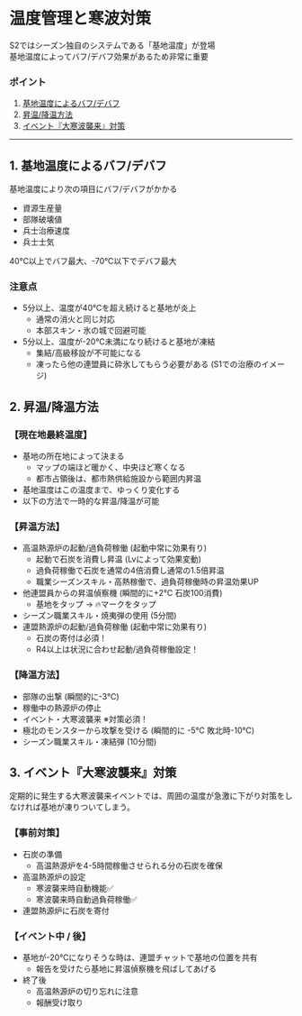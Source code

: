 # 温度管理と寒波対策

S2ではシーズン独自のシステムである「基地温度」が登場  
基地温度によってバフ/デバフ効果があるため非常に重要  

### ポイント
1. [基地温度によるバフ/デバフ](#1-基地温度によるバフデバフ)
2. [昇温/降温方法](#2-昇温降温方法)
3. [イベント『大寒波襲来』対策](#3-イベント大寒波襲来対策)  

- - -

## 1. 基地温度によるバフ/デバフ
基地温度により次の項目にバフ/デバフがかかる  
- 資源生産量
- 部隊破壊値
- 兵士治療速度
- 兵士士気  

40℃以上でバフ最大、-70℃以下でデバフ最大  

### 注意点
- 5分以上、温度が40℃を超え続けると基地が炎上  
    - 通常の消火と同じ対応  
    - 本部スキン・氷の城で回避可能  
- 5分以上、温度が-20℃未満になり続けると基地が凍結  
    - 集結/高級移設が不可能になる  
    - 凍ったら他の連盟員に砕氷してもらう必要がある (S1での治療のイメージ)  

## 2. 昇温/降温方法

### 【現在地最終温度】
- 基地の所在地によって決まる
  - マップの端ほど暖かく、中央ほど寒くなる
  - 都市占領後は、都市熱供給施設から範囲内昇温
- 基地温度はこの温度まで、ゆっくり変化する
- 以下の方法で一時的な昇温/降温が可能  

### 【昇温方法】
- 高温熱源炉の起動/過負荷稼働 (起動中常に効果有り)
    - 起動で石炭を消費し昇温 (Lvによって効果変動)
    - 過負荷稼働で石炭を通常の4倍消費し通常の1.5倍昇温
    - 職業シーズンスキル・高熱稼働で、過負荷稼働時の昇温効果UP
- 他連盟員からの昇温偵察機 (瞬間的に+2℃ 石炭100消費)
    - 基地をタップ -> 🔥マークをタップ
- シーズン職業スキル・焼夷弾の使用 (5分間)
- 連盟熱源炉の起動/過負荷稼働 (起動中常に効果有り)
    - 石炭の寄付は必須！
    - R4以上は状況に合わせ起動/過負荷稼働設定！  

### 【降温方法】
- 部隊の出撃 (瞬間的に-3℃)
- 稼働中の熱源炉の停止
- イベント・大寒波襲来 ※対策必須！
- 極北のモンスターから攻撃を受ける (瞬間的に -5℃ 敗北時-10℃)   
- シーズン職業スキル・凍結弾 (10分間)  

## 3. イベント『大寒波襲来』対策  
定期的に発生する大寒波襲来イベントでは、周囲の温度が急激に下がり対策をしなければ基地が凍りついてしまう。  

### 【事前対策】
- 石炭の準備
    - 高温熱源炉を4-5時間稼働させられる分の石炭を確保
- 高温熱源炉の設定
    - 寒波襲来時自動機能✅
    - 寒波襲来時自動過負荷稼働✅
- 連盟熱源炉に石炭を寄付  

### 【イベント中 / 後】
- 基地が-20℃になりそうな時は、連盟チャットで基地の位置を共有
    - 報告を受けたら基地に昇温偵察機を飛ばしてあげる
- 終了後
    - 高温熱源炉の切り忘れに注意
    - 報酬受け取り  
